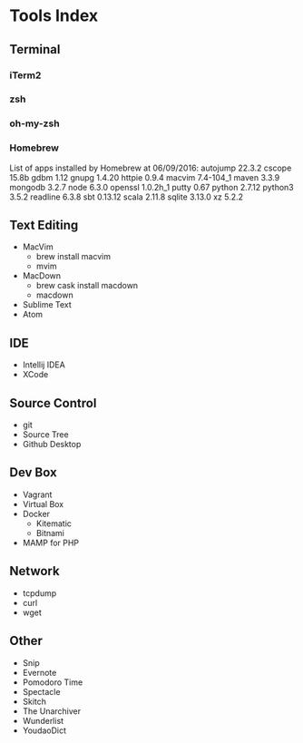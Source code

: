 # Tools Index
## Terminal
### iTerm2
### zsh
### oh-my-zsh
### Homebrew
List of apps installed by Homebrew at 06/09/2016:
autojump 22.3.2
cscope 15.8b
gdbm 1.12
gnupg 1.4.20
httpie 0.9.4
macvim 7.4-104_1
maven 3.3.9
mongodb 3.2.7
node 6.3.0
openssl 1.0.2h_1
putty 0.67
python 2.7.12
python3 3.5.2
readline 6.3.8
sbt 0.13.12
scala 2.11.8
sqlite 3.13.0
xz 5.2.2

## Text Editing
* MacVim
  * brew install macvim
  * mvim
* MacDown
  * brew cask install macdown
  * macdown
* Sublime Text
* Atom

## IDE
* Intellij IDEA
* XCode

## Source Control
* git
* Source Tree
* Github Desktop

## Dev Box
* Vagrant
* Virtual Box
* Docker
	* Kitematic
	* Bitnami
* MAMP for PHP

## Network
* tcpdump
* curl
* wget

## Other
* Snip
* Evernote
* Pomodoro Time
* Spectacle
* Skitch
* The Unarchiver
* Wunderlist
* YoudaoDict


 
